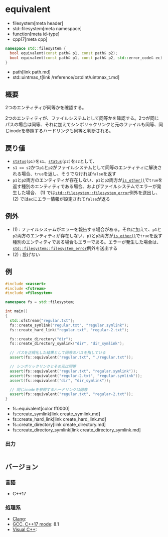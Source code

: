 # equivalent
* filesystem[meta header]
* std::filesystem[meta namespace]
* function[meta id-type]
* cpp17[meta cpp]

```cpp
namespace std::filesystem {
  bool equivalent(const path& p1, const path& p2);                               // (1)
  bool equivalent(const path& p1, const path& p2, std::error_code& ec) noexcept; // (2)
}
```
* path[link path.md]
* std::uintmax_t[link /reference/cstdint/uintmax_t.md]

## 概要
2つのエンティティが同等かを確認する。

2つのエンティティが、ファイルシステムとして同等かを確認する。2つが同じパスの場合は同等、それに加えてシンボリックリンクと元のファイルも同等、同じinodeを参照するハードリンクも同等と判断される。


## 戻り値
- [`status`](status.md)`(p1)`を`s1`、[`status`](status.md)`(p2)`を`s2`として、
- `s1 == s2`かつ`p1`と`p2`がファイルシステムとして同等のエンティティに解決される場合、`true`を返し、そうでなければ`false`を返す
- `p1`と`p2`両方のエンティティが存在しない、`p1`と`p2`両方が[`is_other()`](is_other.md)で`true`を返す種別のエンティティである場合、およびファイルシステムでエラーが発生した場合、 (1) では[`std::filesystem::filesystem_error`](filesystem_error.md)例外を送出し、 (2) では`ec`にエラー情報が設定されて`false`が返る


## 例外
- (1) : ファイルシステムがエラーを報告する場合がある。それに加えて、`p1`と`p2`両方のエンティティが存在しない、`p1`と`p2`両方が[`is_other()`](is_other.md)で`true`を返す種別のエンティティである場合もエラーである。エラーが発生した場合は、[`std::filesystem::filesystem_error`](filesystem_error.md)例外を送出する
- (2) : 投げない


## 例
```cpp example
#include <cassert>
#include <fstream>
#include <filesystem>

namespace fs = std::filesystem;

int main()
{
  std::ofstream{"regular.txt"};
  fs::create_symlink("regular.txt", "regular.symlink");
  fs::create_hard_link("regular.txt", "regular-2.txt");

  fs::create_directory("dir");
  fs::create_directory_symlink("dir", "dir_symlink");

  // パスを正規化した結果として同等のパスを指している
  assert(fs::equivalent("regular.txt", "./regular.txt"));

  // シンボリックリンクとその元は同等
  assert(fs::equivalent("regular.txt", "regular.symlink"));
  assert(fs::equivalent("regular-2.txt", "regular.symlink"));
  assert(fs::equivalent("dir", "dir_symlink"));

  // 同じinodeを参照するハードリンクは同等
  assert(fs::equivalent("regular.txt", "regular-2.txt"));
}
```
* fs::equivalent[color ff0000]
* fs::create_symlink[link create_symlink.md]
* fs::create_hard_link[link create_hard_link.md]
* fs::create_directory[link create_directory.md]
* fs::create_directory_symlink[link create_directory_symlink.md]

### 出力
```
```

## バージョン
### 言語
- C++17

### 処理系
- [Clang](/implementation.md#clang):
- [GCC, C++17 mode](/implementation.md#gcc): 8.1
- [Visual C++](/implementation.md#visual_cpp):

